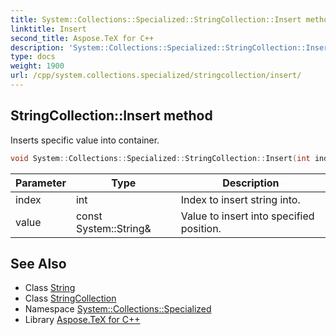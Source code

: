 ```yaml
---
title: System::Collections::Specialized::StringCollection::Insert method
linktitle: Insert
second_title: Aspose.TeX for C++
description: 'System::Collections::Specialized::StringCollection::Insert method. Inserts specific value into container in C++.'
type: docs
weight: 1900
url: /cpp/system.collections.specialized/stringcollection/insert/
---
```

## StringCollection::Insert method


Inserts specific value into container.

```cpp
void System::Collections::Specialized::StringCollection::Insert(int index, const System::String &value)
```


| Parameter | Type | Description |
| --- | --- | --- |
| index | int | Index to insert string into. |
| value | const System::String\& | Value to insert into specified position. |

## See Also

* Class [String](../../../system/string/)
* Class [StringCollection](../)
* Namespace [System::Collections::Specialized](../../)
* Library [Aspose.TeX for C++](../../../)
